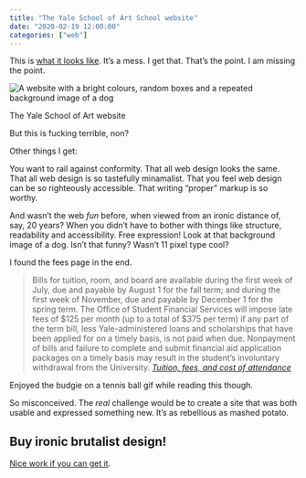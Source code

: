 ```yaml
---
title: "The Yale School of Art School website"
date: "2020-02-19 12:00:00"
categories: ["web"]
---
```



This is [what it looks like](https://www.art.yale.edu/). It’s a mess. I get that. That’s the point. I am missing the point.

![A website with a bright colours, random boxes and a repeated background image of a dog](https://thisdaysportion.com/images/yale-art.jpg "A website with a bright colours, random boxes and a repeated background image of a dog")
<figcaption>The Yale School of Art website</figcaption>

But this is fucking terrible, non?

Other things I get:

You want to rail against conformity. That all web design looks the same. That all web design is so tastefully minamalist. That you feel web design can be so righteously accessible. That writing “proper” markup is so worthy.

And wasn’t the web _fun_ before, when viewed from an ironic distance of, say, 20 years? When you didn’t have to bother with things like structure, readability and accessibility. Free expression! Look at that background image of a dog. Isn’t that funny? Wasn’t 11 pixel type cool?

I found the fees page in the end.

> Bills for tuition, room, and board are available during the first week of July, due and payable by August 1 for the fall term; and during the first week of November, due and payable by December 1 for the spring term. The Office of Student Financial Services will impose late fees of $125 per month (up to a total of $375 per term) if any part of the term bill, less Yale-administered loans and scholarships that have been applied for on a timely basis, is not paid when due. Nonpayment of bills and failure to complete and submit financial aid application packages on a timely basis may result in the student’s involuntary withdrawal from the University. <cite>[Tuition, fees, and cost of attendance](https://www.art.yale.edu/about/resources/financial-aid/tuition-fees-general-expenses)</cite>

Enjoyed the budgie on a tennis ball gif while reading this though.

So misconceived. The _real_ challenge would be to create a site that was both usable and expressed something new. It’s as rebellious as mashed potato.

## Buy ironic brutalist design!

[Nice work if you can get it](https://www.linkedbyair.net/).
